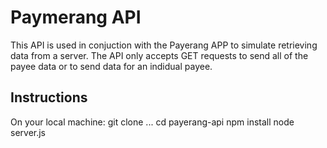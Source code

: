 # Paymerang API

This API is used in conjuction with the Payerang APP to simulate retrieving data from a server. The API only accepts GET requests to send all of the payee data or to send data for an indidual payee.



## Instructions

  On your local machine:
  git clone ...
  cd payerang-api
  npm install
  node server.js


